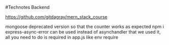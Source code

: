#Technotes Backend

https://github.com/gitdagray/mern_stack_course

mongoose deprecated version so that the counter works as expected 
npm i express-async-error can be used instead of asynchandler that we used it, all you need to do is required in app.js like env require
